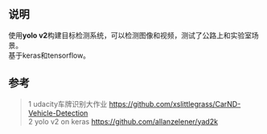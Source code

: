 说明
-------------

使用**yolo v2**构建目标检测系统，可以检测图像和视频，测试了公路上和实验室场景。  
基于keras和tensorflow。  

参考
-------------

> 1 udacity车牌识别大作业 https://github.com/xslittlegrass/CarND-Vehicle-Detection  
> 2 yolo v2 on keras https://github.com/allanzelener/yad2k
